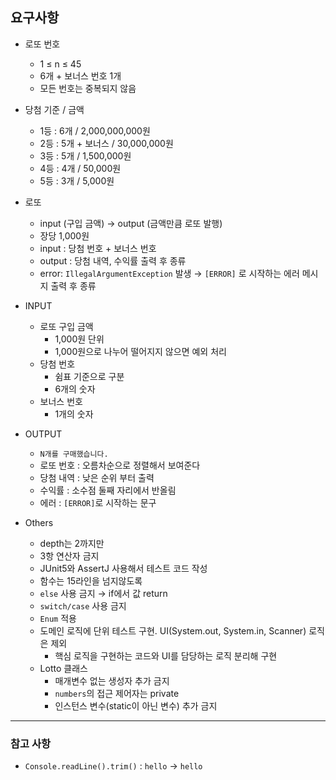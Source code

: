 ## 요구사항

- 로또 번호
    - 1 ≤ n ≤ 45
    - 6개 + 보너스 번호 1개
    - 모든 번호는 중복되지 않음


- 당첨 기준 / 금액
    - 1등 : 6개 / 2,000,000,000원
    - 2등 : 5개 + 보너스 / 30,000,000원
    - 3등 : 5개 / 1,500,000원
    - 4등 : 4개 / 50,000원
    - 5등 : 3개 / 5,000원


- 로또
    - input (구입 금액) → output (금액만큼 로또 발행)
    - 장당 1,000원
    - input : 당첨 번호 + 보너스 번호
    - output : 당첨 내역, 수익률 출력 후 종류
    - error: `IllegalArgumentException` 발생 → `[ERROR]` 로 시작하는 에러 메시지 출력 후 종류


- INPUT
    - 로또 구입 금액
        - 1,000원 단위
        - 1,000원으로 나누어 떨어지지 않으면 예외 처리
    - 당첨 번호
        - 쉼표 기준으로 구분
        - 6개의 숫자
    - 보너스 번호
        - 1개의 숫자


- OUTPUT
    - `N개를 구매했습니다.`
    - 로또 번호 :  오름차순으로 정렬해서 보여준다
    - 당첨 내역 :  낮은 순위 부터 출력
    - 수익률 : 소수점 둘째 자리에서 반올림
    - 에러 : `[ERROR]`로 시작하는 문구


- Others
    - depth는 2까지만
    - 3항 연산자 금지
    - JUnit5와 AssertJ 사용해서 테스트 코드 작성
    - 함수는 15라인을 넘지않도록
    - `else` 사용 금지 → if에서 값 return
    - `switch/case` 사용 금지
    - `Enum` 적용
    - 도메인 로직에 단위 테스트 구현. UI(System.out, System.in, Scanner) 로직은 제외
        - 핵심 로직을 구현하는 코드와 UI를 담당하는 로직 분리해 구현
    - Lotto 클래스
        - 매개변수 없는 생성자 추가 금지
        - `numbers`의 접근 제어자는 private
        - 인스턴스 변수(static이 아닌 변수) 추가 금지

---

### 참고 사항

- `Console.readLine().trim()` :    `hello`   → `hello`
